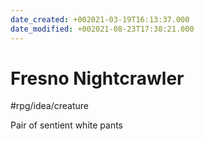 ```yaml
---
date_created: +002021-03-19T16:13:37.000
date_modified: +002021-08-23T17:38:21.000
---
```


# Fresno Nightcrawler

#rpg/idea/creature

Pair of sentient white pants
